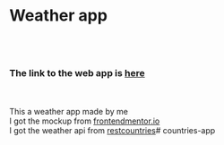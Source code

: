 <h1>Weather app</h1>
<br>
<br>
<h3>The link to the web app is <a href=''>here</a></h3>
<br>
<br>
This a weather app made by me
<br> 
I got the mockup from <a href='https://www.frontendmentor.io/challenges/rest-countries-api-with-color-theme-switcher-5cacc469fec04111f7b848ca'>frontendmentor.io</a>
<br>
I got the weather api from <a href='https://restcountries.com/'>restcountries</a># countries-app
